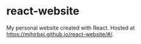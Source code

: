 # react-website
My personal website created with React. Hosted at https://mihirbpi.github.io/react-website/#/. 
